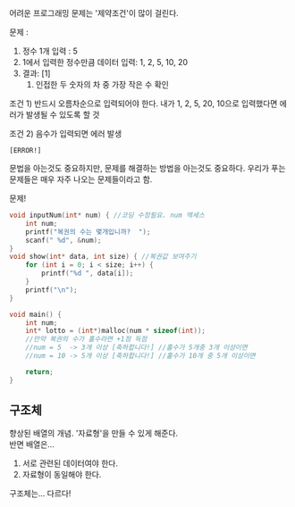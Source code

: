 어려운 프로그래밍 문제는 '제약조건'이 많이 걸린다.  

문제 :  
1. 정수 1개 입력 : 5
2. 1에서 입력한 정수만큼 데이터 입력:
    1, 2, 5, 10, 20
3. 결과: [1]
   1. 인접한 두 숫자의 차 중 가장 작은 수 확인

조건 1) 반드시 오름차순으로 입력되어야 한다.
내가 1, 2, 5, 20, 10으로 입력했다면 에러가 발생될 수 있도록 할 것

조건 2) 음수가 입력되면 에러 발생
~~~
[ERROR!]
~~~

문법을 아는것도 중요하지만, 문제를 해결하는 방법을 아는것도 중요하다.
우리가 푸는 문제들은 매우 자주 나오는 문제들이라고 함.


문제!
~~~c
void inputNum(int* num) { //코딩 수정필요. num 엑세스
	int num;
	printf("복권의 수는 몇개입니까?  ");
	scanf(" %d", &num);
}
void show(int* data, int size) { //복권값 보여주기
	for (int i = 0; i < size; i++) {
		printf("%d ", data[i]);
	}
	printf("\n");
}

void main() {
	int num;
	int* lotto = (int*)malloc(num * sizeof(int));
	//만약 복권의 수가 홀수라면 +1점 득점
	//num = 5  -> 3개 이상 [축하합니다!] //홀수가 5개중 3개 이상이면
	//num = 10 -> 5개 이상 [축하합니다!] //홀수가 10개 중 5개 이상이면

	return;
}
~~~

## 구조체
향상된 배열의 개념. '자료형'을 만들 수 있게 해준다.  
반면 배열은...
 1. 서로 관련된 데이터여야 한다.
 2. 자료형이 동일해야 한다.

구조체는... 다르다!